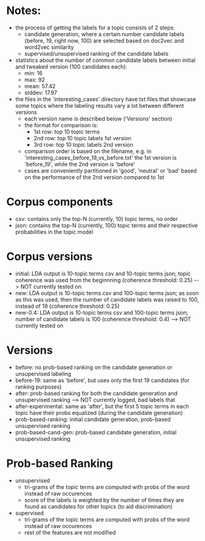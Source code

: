# Notes:
- the process of getting the labels for a topic consists of 2 steps:
	* candidate generation, where a certain number candidate labels (before, 19, right now, 100) are selected based on doc2vec and word2vec similarity
	* supervised/unsupervised ranking of the candidate labels
- statistics about the number of common candidate labels between initial and tweaked version (100 candidates each):
	* min: 16
	* max: 92
	* mean: 57.42
	* stddev: 17.97
- the files in the 'interesting_cases' directory have txt files that showcase some topics where the labeling results vary a lot between different versions
	* each version name is described below ('Versions' section)
	* the format for comparison is:
		* 1st row: top 10 topic terms
		* 2nd row: top 10 topic labels 1st version
		* 3rd row: top 10 topic labels 2nd version
	* comparison order is based on the filename, e.g. in 'interesting_cases_before_19_vs_before.txt' the 1st version is 'before_19', while the 2nd version is 'before'
	* cases are conveniently partitioned in 'good', 'neutral' or 'bad' based on the performance of the 2nd version compared to 1st


# Corpus components
- csv: contains only the top-N (currently, 10) topic terms, no order
- json: contains the top-N (currently, 100) topic terms and their respective probabilities in the topic model


# Corpus versions
- initial: LDA output is 10-topic terms csv and 10-topic terms json; topic coherence was used from the beginnning (coherence threshold: 0.25) --> NOT currently tested on
- new: LDA output is 10-topic terms csv and 100-topic terms json; as soon as this was used, then the number of candidate labels was raised to 100, instead of 19 (coherence threshold: 0.25)
- new-0.4: LDA output is 10-topic terms csv and 100-topic terms json; number of candidate labels is 100 (coherence threshold: 0.4) --> NOT currently tested on


# Versions
- before: no prob-based ranking on the candidate generation or unsupervised labeling
- before-19: same as 'before', but uses only the first 19 candidates (for ranking purposes)
- after: prob-based ranking for both the candidate generation and unsupervised ranking --> NOT currently logged, bad labels that 
- after-experimental: same as 'after', but the first 5 topic terms in each topic have their probs equalized (during the candidate generation)
- prob-based-ranking: initial candidate generation, prob-based unsupervised ranking
- prob-based-cand-gen: prob-based candidate generation, initial unsupervised ranking


# Prob-based Ranking
- unsupervised
	- tri-grams of the topic terms are computed with probs of the word instead of raw occurences
	- score of the labels is weighted by the number of times they are found as candidates for other topics (to aid discrimination)
- supervised
	- tri-grams of the topic terms are computed with probs of the word instead of raw occurences
	- rest of the features are not modified
